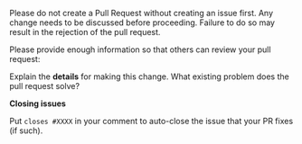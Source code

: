 <!-- SPDX-License-Identifier: GPL-3.0-or-later -->
<!-- Copyright Contributors to the gnome-nvidia-extension project. -->

Please do not create a Pull Request without creating an issue first.
Any change needs to be discussed before proceeding.
Failure to do so may result in the rejection of the pull request.

Please provide enough information so that others can review your pull request:

Explain the **details** for making this change. What existing problem does the pull request solve?

<!-- Example: When "Adding a function to do X", explain why it is necessary to have a way to do X. -->

**Closing issues**

Put `closes #XXXX` in your comment to auto-close the issue that your PR fixes (if such).
